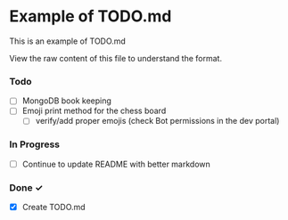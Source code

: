 # Example of TODO.md

This is an example of TODO.md

View the raw content of this file to understand the format.

### Todo

- [ ] MongoDB book keeping 
- [ ] Emoji print method for the chess board
  - [ ] verify/add proper emojis (check Bot permissions in the dev portal)

### In Progress

- [ ] Continue to update README with better markdown

### Done ✓

- [x] Create TODO.md  

